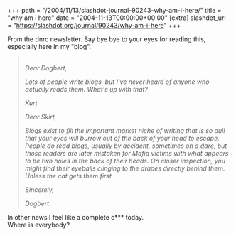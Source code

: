+++
path = "/2004/11/13/slashdot-journal-90243-why-am-i-here/"
title = "why am i here"
date = "2004-11-13T00:00:00+00:00"
[extra]
slashdot_url = "https://slashdot.org/journal/90243/why-am-i-here"
+++

<p>From the dnrc newsletter. Say bye bye to your eyes for reading this, especially here in my "blog".</p>
<blockquote>
<div>
<p> <i><br>Dear Dogbert,</i></p>
<p><i>Lots of people write blogs, but I've never heard of anyone who actually reads them. What's up with that?</i></p>
<p><i>Kurt</i></p>
<p><i>Dear Skirt,</i></p>
<p><i>Blogs exist to fill the important market niche of writing that is so dull that your eyes will burrow out of the back of your head to escape. People do read blogs, usually by accident, sometimes on a dare, but those readers are later mistaken for Mafia victims with what appears to be two holes in the back of their heads. On closer inspection, you might find their eyeballs clinging to the drapes directly behind them. Unless the cat gets them first.</i></p>
<p><i>Sincerely,</i></p>
<p><i>Dogbert<br></i></p>
</div> </blockquote>
<p>In other news I feel like a complete c*** today.<br>Where is everybody?</p>

